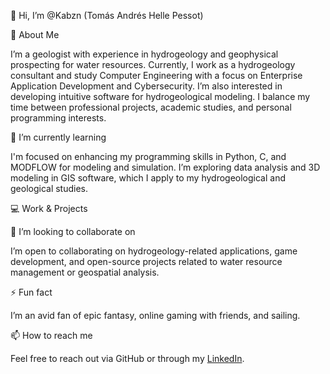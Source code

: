 👋 Hi, I’m @Kabzn (Tomás Andrés Helle Pessot)

👀 About Me

I’m a geologist with experience in hydrogeology and geophysical prospecting for water resources. Currently, I work as a hydrogeology consultant and study Computer Engineering with a focus on Enterprise Application Development and Cybersecurity. I’m also interested in developing intuitive software for hydrogeological modeling. I balance my time between professional projects, academic studies, and personal programming interests.

🌱 I’m currently learning

I'm focused on enhancing my programming skills in Python, C, and MODFLOW for modeling and simulation. I’m exploring data analysis and 3D modeling in GIS software, which I apply to my hydrogeological and geological studies.

💻 Work & Projects

💞️ I’m looking to collaborate on

I’m open to collaborating on hydrogeology-related applications, game development, and open-source projects related to water resource management or geospatial analysis.

⚡ Fun fact

I’m an avid fan of epic fantasy, online gaming with friends, and sailing.

📫 How to reach me

Feel free to reach out via GitHub or through my [LinkedIn](https://www.linkedin.com/in/tom%C3%A1s-helle-458a33207/).
<!---
Kabzn/Kabzn is a ✨ special ✨ repository because its `README.md` (this file) appears on your GitHub profile.
You can click the Preview link to take a look at your changes.
--->
